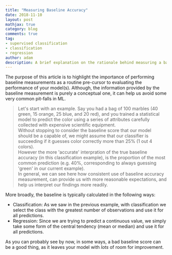 ```yaml
---
title: "Measuring Baseline Accuracy"
date: 2018-11-10
layout: post
mathjax: true
category: blog
comments: true
tag:
- supervised classification
- classification
- regression
author: adam
description: A brief explanation on the rationale behind measuring a baseline accuracy score.
---
```


The purpose of this article is to highlight the importance of performing baseline measurements as a routine pre-cursor to evaluating the performance of your model(s). Although, the information provided by the baseline measurement is purely a conceptual one, it can help us avoid some very common pit-falls
in ML.

>Let's start with an example. Say you had a bag of 100 marbles (40 green, 15 orange, 25 blue, and 20 red), and you trained a statistical model to predict the color using a series of attributes carefully collected with expensive scientific equipment.  
>Without stopping to consider the baseline score that our model should be a capable of, we might assume that our classifier is succeeding if it guesses color correctly more than 25% (1 out 4 colors).  
>However the more 'accurate' interpration of the true baseline accuracy (in this classification example), is the proportion of the most common prediction (e.g. 40%, corresponding to always guessing 'green' in our current example).  
>In general, we can see here how consistent use of baseline accuracy measurement, can provide us with more reasonable expectations, and help us interpret our findings more readily.  

More broadly, the baseline is typically calculated in the following ways:
- Classification: As we saw in the previous example, with classification we select the class with the greatest number of observations and use it for all predictions. 
- Regression: Since we are trying to predict a continuous value, we simply take some form of the central tendency (mean or median) and use it for all predictions.

As you can probably see by now, in some ways, a bad baseline score can be a good thing, as it leaves your model with _lots_ of room for improvement.
